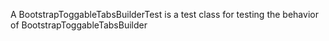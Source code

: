 A BootstrapToggableTabsBuilderTest is a test class for testing the behavior of BootstrapToggableTabsBuilder
